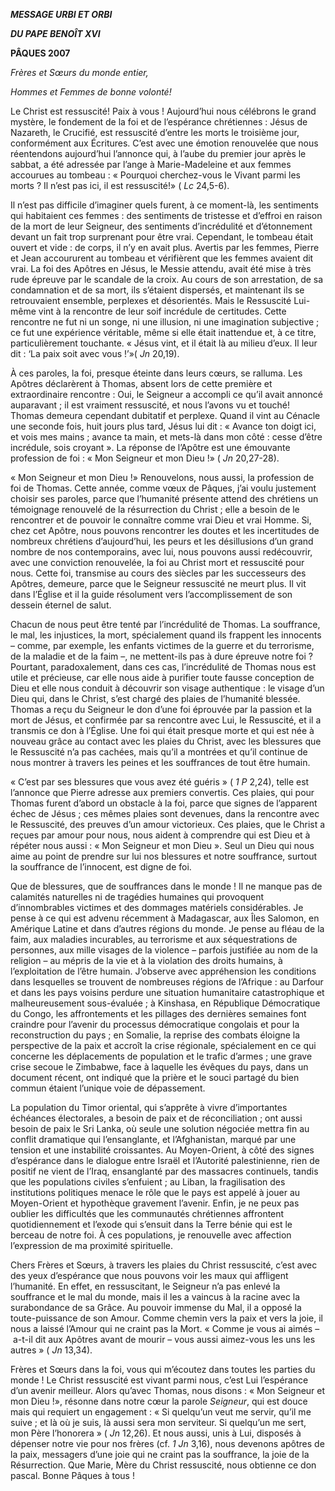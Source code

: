 ***MESSAGE URBI ET ORBI***

***DU PAPE BENOÎT XVI***

**PÂQUES 2007**

*Frères et Sœurs du monde entier,*

*Hommes et Femmes de bonne volonté!*

Le Christ est ressuscité! Paix à vous ! Aujourd’hui nous célébrons le grand mystère, le fondement de la foi et de l’espérance chrétiennes : Jésus de Nazareth, le Crucifié, est ressuscité d’entre les morts le troisième jour, conformément aux Écritures. C’est avec une émotion renouvelée que nous réentendons aujourd’hui l’annonce qui, à l’aube du premier jour après le sabbat, a été adressée par l’ange à Marie-Madeleine et aux femmes accourues au tombeau : « Pourquoi cherchez-vous le Vivant parmi les morts ? Il n’est pas ici, il est ressuscité!» ( *Lc* 24,5-6).

Il n’est pas difficile d’imaginer quels furent, à ce moment-là, les sentiments qui habitaient ces femmes : des sentiments de tristesse et d’effroi en raison de la mort de leur Seigneur, des sentiments d’incrédulité et d’étonnement devant un fait trop surprenant pour être vrai. Cependant, le tombeau était ouvert et vide : de corps, il n’y en avait plus. Avertis par les femmes, Pierre et Jean accoururent au tombeau et vérifièrent que les femmes avaient dit vrai. La foi des Apôtres en Jésus, le Messie attendu, avait été mise à très rude épreuve par le scandale de la croix. Au cours de son arrestation, de sa condamnation et de sa mort, ils s’étaient dispersés, et maintenant ils se retrouvaient ensemble, perplexes et désorientés. Mais le Ressuscité Lui-même vint à la rencontre de leur soif incrédule de certitudes. Cette rencontre ne fut ni un songe, ni une illusion, ni une imagination subjective ; ce fut une expérience véritable, même si elle était inattendue et, à ce titre, particulièrement touchante. « Jésus vint, et il était là au milieu d’eux. Il leur dit : ‘La paix soit avec vous !’»( *Jn* 20,19).

À ces paroles, la foi, presque éteinte dans leurs cœurs, se ralluma. Les Apôtres déclarèrent à Thomas, absent lors de cette première et extraordinaire rencontre : Oui, le Seigneur a accompli ce qu’il avait annoncé auparavant ; il est vraiment ressuscité, et nous l’avons vu et touché! Thomas demeura cependant dubitatif et perplexe. Quand il vint au Cénacle une seconde fois, huit jours plus tard, Jésus lui dit : « Avance ton doigt ici, et vois mes mains ; avance ta main, et mets-là dans mon côté : cesse d’être incrédule, sois croyant ». La réponse de l’Apôtre est une émouvante profession de foi : « Mon Seigneur et mon Dieu !» ( *Jn* 20,27-28).

« Mon Seigneur et mon Dieu !» Renouvelons, nous aussi, la profession de foi de Thomas. Cette année, comme vœux de Pâques, j’ai voulu justement choisir ses paroles, parce que l’humanité présente attend des chrétiens un témoignage renouvelé de la résurrection du Christ ; elle a besoin de le rencontrer et de pouvoir le connaître comme vrai Dieu et vrai Homme. Si, chez cet Apôtre, nous pouvons rencontrer les doutes et les incertitudes de nombreux chrétiens d’aujourd’hui, les peurs et les désillusions d’un grand nombre de nos contemporains, avec lui, nous pouvons aussi redécouvrir, avec une conviction renouvelée, la foi au Christ mort et ressuscité pour nous. Cette foi, transmise au cours des siècles par les successeurs des Apôtres, demeure, parce que le Seigneur ressuscité ne meurt plus. Il vit dans l’Église et il la guide résolument vers l’accomplissement de son dessein éternel de salut.

Chacun de nous peut être tenté par l’incrédulité de Thomas. La souffrance, le mal, les injustices, la mort, spécialement quand ils frappent les innocents – comme, par exemple, les enfants victimes de la guerre et du terrorisme, de la maladie et de la faim –, ne mettent-ils pas à dure épreuve notre foi ? Pourtant, paradoxalement, dans ces cas, l’incrédulité de Thomas nous est utile et précieuse, car elle nous aide à purifier toute fausse conception de Dieu et elle nous conduit à découvrir son visage authentique : le visage d’un Dieu qui, dans le Christ, s’est chargé des plaies de l’humanité blessée. Thomas a reçu du Seigneur le don d’une foi éprouvée par la passion et la mort de Jésus, et confirmée par sa rencontre avec Lui, le Ressuscité, et il a transmis ce don à l’Église. Une foi qui était presque morte et qui est née à nouveau grâce au contact avec les plaies du Christ, avec les blessures que le Ressuscité n’a pas cachées, mais qu’il a montrées et qu’il continue de nous montrer à travers les peines et les souffrances de tout être humain.

« C’est par ses blessures que vous avez été guéris » ( *1 P* 2,24), telle est l’annonce que Pierre adresse aux premiers convertis. Ces plaies, qui pour Thomas furent d’abord un obstacle à la foi, parce que signes de l’apparent échec de Jésus ; ces mêmes plaies sont devenues, dans la rencontre avec le Ressuscité, des preuves d’un amour victorieux. Ces plaies, que le Christ a reçues par amour pour nous, nous aident à comprendre qui est Dieu et à répéter nous aussi : « Mon Seigneur et mon Dieu ». Seul un Dieu qui nous aime au point de prendre sur lui nos blessures et notre souffrance, surtout la souffrance de l’innocent, est digne de foi.

Que de blessures, que de souffrances dans le monde ! Il ne manque pas de calamités naturelles ni de tragédies humaines qui provoquent d’innombrables victimes et des dommages matériels considérables. Je pense à ce qui est advenu récemment à Madagascar, aux Îles Salomon, en Amérique Latine et dans d’autres régions du monde. Je pense au fléau de la faim, aux maladies incurables, au terrorisme et aux séquestrations de personnes, aux mille visages de la violence – parfois justifiée au nom de la religion – au mépris de la vie et à la violation des droits humains, à l’exploitation de l’être humain. J’observe avec appréhension les conditions dans lesquelles se trouvent de nombreuses régions de l’Afrique : au Darfour et dans les pays voisins perdure une situation humanitaire catastrophique et malheureusement sous-évaluée ; à Kinshasa, en République Démocratique du Congo, les affrontements et les pillages des dernières semaines font craindre pour l’avenir du processus démocratique congolais et pour la reconstruction du pays ; en Somalie, la reprise des combats éloigne la perspective de la paix et accroît la crise régionale, spécialement en ce qui concerne les déplacements de population et le trafic d’armes ; une grave crise secoue le Zimbabwe, face à laquelle les évêques du pays, dans un document récent, ont indiqué que la prière et le souci partagé du bien commun étaient l’unique voie de dépassement.

La population du Timor oriental, qui s’apprête à vivre d’importantes échéances électorales, a besoin de paix et de réconciliation ; ont aussi besoin de paix le Sri Lanka, où seule une solution négociée mettra fin au conflit dramatique qui l’ensanglante, et l’Afghanistan, marqué par une tension et une instabilité croissantes. Au Moyen-Orient, à côté des signes d’espérance dans le dialogue entre Israël et l’Autorité palestinienne, rien de positif ne vient de l’Iraq, ensanglanté par des massacres continuels, tandis que les populations civiles s’enfuient ; au Liban, la fragilisation des institutions politiques menace le rôle que le pays est appelé à jouer au Moyen-Orient et hypothèque gravement l’avenir. Enfin, je ne peux pas oublier les difficultés que les communautés chrétiennes affrontent quotidiennement et l’exode qui s’ensuit dans la Terre bénie qui est le berceau de notre foi. À ces populations, je renouvelle avec affection l’expression de ma proximité spirituelle.

Chers Frères et Sœurs, à travers les plaies du Christ ressuscité, c’est avec des yeux d’espérance que nous pouvons voir les maux qui affligent l’humanité. En effet, en ressuscitant, le Seigneur n’a pas enlevé la souffrance et le mal du monde, mais il les a vaincus à la racine avec la surabondance de sa Grâce. Au pouvoir immense du Mal, il a opposé la toute-puissance de son Amour. Comme chemin vers la paix et vers la joie, il nous a laissé l’Amour qui ne craint pas la Mort. « Comme je vous ai aimés – a-t-il dit aux Apôtres avant de mourir – vous aussi aimez-vous les uns les autres » ( *Jn* 13,34).

Frères et Sœurs dans la foi, vous qui m’écoutez dans toutes les parties du monde ! Le Christ ressuscité est vivant parmi nous, c’est Lui l’espérance d’un avenir meilleur. Alors qu’avec Thomas, nous disons : « Mon Seigneur et mon Dieu !», résonne dans notre cœur la parole *Seigneur*, qui est douce mais qui requiert un engagement : « Si quelqu’un veut me servir, qu’il me suive ; et là où je suis, là aussi sera mon serviteur. Si quelqu’un me sert, mon Père l’honorera » ( *Jn* 12,26). Et nous aussi, unis à Lui, disposés à dépenser notre vie pour nos frères (cf. *1 Jn* 3,16), nous devenons apôtres de la paix, messagers d’une joie qui ne craint pas la souffrance, la joie de la Résurrection. Que Marie, Mère du Christ ressuscité, nous obtienne ce don pascal. Bonne Pâques à tous !